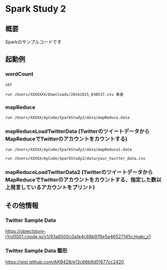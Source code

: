# Spark Study 2

## 概要

Sparkのサンプルコードです

## 起動例

### wordCount

``sbt``

``run /Users/XXXXXXX/Downloads/20141015_030537.csv 勇者``

### mapReduce

``run /Users/XXXXX/myCode/SparkStudy2/data/mapReduce.data``

### mapReduceLoadTwitterData (TwitterのツイートデータからMapReduceでTwitterのアカウントをカウントする)

``run /Users/XXXXX/myCode/SparkStudy2/data/mapReduce2.data``

``run /Users/XXXXX/myCode/SparkStudy2/data/your_twitter_data.csv``

### mapReduceLoadTwitterData2 (TwitterのツイートデータからMapReduceでTwitterのアカウントをカウントする、指定した数以上発言しているアカウントをプリント)


## その他情報

### Twitter Sample Data

https://objectstore-r1nd1001.cnode.jp/v1/93a6500c0a1e4c68b976e5e46527145c/maki_v1

### Twitter Sample Data 整形

https://gist.github.com/AKB428/e13c66b9d51677cc2420